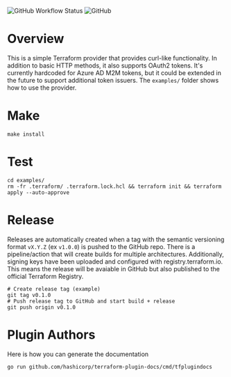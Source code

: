 ![GitHub Workflow Status](https://img.shields.io/github/workflow/status/anschoewe/terraform-provider-curl/release)
![GitHub](https://img.shields.io/github/license/anschoewe/terraform-provider-curl)

# Overview
This is a simple Terraform provider that provides curl-like functionality.  In addition to basic HTTP methods, it also supports OAuth2 tokens.  It's currently hardcoded for Azure AD M2M tokens, but it could be extended in the future to support additional token issuers.  The `examples/` folder shows how to use the provider.


# Make
```
make install
```

# Test
```
cd examples/
rm -fr .terraform/ .terraform.lock.hcl && terraform init && terraform apply --auto-approve
```

# Release
Releases are automatically created when a tag with the semantic versioning format `vX.Y.Z` (ex `v1.0.0`) is pushed to the GitHub repo.
There is a pipeline/action that will create builds for multiple architectures.  Additionally, signing keys have been uploaded and configured with registry.terraform.io.  This means the release will be avaiable in GitHub but also published to the official Terraform Registry.
```
# Create release tag (example)
git tag v0.1.0
# Push release tag to GitHub and start build + release
git push origin v0.1.0
```

# Plugin Authors
Here is how you can generate the documentation
```
go run github.com/hashicorp/terraform-plugin-docs/cmd/tfplugindocs
```